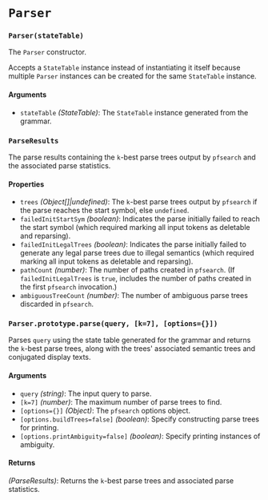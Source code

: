 # `Parser`

### `Parser(stateTable)`
The `Parser` constructor.

Accepts a `StateTable` instance instead of instantiating it itself because multiple `Parser` instances can be created for the same `StateTable` instance.

#### Arguments
- `stateTable` *(StateTable)*: The `StateTable` instance generated from the grammar.

### `ParseResults`
The parse results containing the `k`-best parse trees output by `pfsearch` and the associated parse statistics.

#### Properties
- `trees` *(Object[]|undefined)*: The `k`-best parse trees output by `pfsearch` if the parse reaches the start symbol, else `undefined`.
- `failedInitStartSym` *(boolean)*: Indicates the parse initially failed to reach the start symbol (which required marking all input tokens as deletable and reparsing).
- `failedInitLegalTrees` *(boolean)*: Indicates the parse initially failed to generate any legal parse trees due to illegal semantics (which required marking all input tokens as deletable and reparsing).
- `pathCount` *(number)*: The number of paths created in `pfsearch`. (If `failedInitLegalTrees` is `true`, includes the number of paths created in the first `pfsearch` invocation.)
- `ambiguousTreeCount` *(number)*: The number of ambiguous parse trees discarded in `pfsearch`.

### `Parser.prototype.parse(query, [k=7], [options={}])`
Parses `query` using the state table generated for the grammar and returns the `k`-best parse trees, along with the trees' associated semantic trees and conjugated display texts.

#### Arguments
- `query` *(string)*: The input query to parse.
- `[k=7]` *(number)*: The maximum number of parse trees to find.
- `[options={}]` *(Object)*: The `pfsearch` options object.
- `[options.buildTrees=false]` *(boolean)*: Specify constructing parse trees for printing.
- `[options.printAmbiguity=false]` *(boolean)*: Specify printing instances of ambiguity.

#### Returns
*(ParseResults)*: Returns the `k`-best parse trees and associated parse statistics.